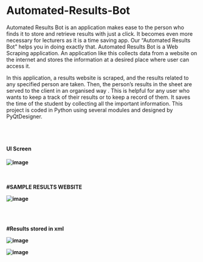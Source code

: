 # Automated-Results-Bot

<p>     Automated Results Bot is an application makes ease to the person who finds it to store and retrieve results with just a click. It becomes even more necessary for lecturers as it is a time saving app.  Our “Automated Results Bot” helps you in doing exactly that. Automated Results Bot is a Web Scraping application. An application like this collects data from a website on the internet and stores the information at a desired place where user can access it. </p>
<p>In this application, a results website is scraped, and the results related to any specified person are taken. Then, the person’s results in the sheet are served to the client in an organised way .  This is helpful for any user who wants to keep a track of their results or to keep a record of them. It saves the time of the student by collecting all the important information. This project is coded in Python using several modules and designed by PyQtDesigner.</p>
<br>
<br>
<h4><b>UI Screen<b><h4>
  
![image](https://user-images.githubusercontent.com/42228297/131528987-95a45a81-e8b2-49e6-a3fa-0a2c170846c7.png) 
  
<br>
<br>
#<b>SAMPLE RESULTS WEBSITE<b>
  
  ![image](https://user-images.githubusercontent.com/42228297/131529372-16234ebe-c038-4d72-8110-ed632c8eb63e.png)

<br>
<br>
  
#Results stored in xml
  
  ![image](https://user-images.githubusercontent.com/42228297/131530106-89dee50b-9b45-4d2f-a83a-fb9fc1a98782.png)
  
![image](https://user-images.githubusercontent.com/42228297/131530128-9970ab78-7e8a-4819-900e-024a8dc4ac3d.png)

